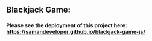 ## Blackjack Game:
#### Please see the deployment of this project here: https://samandeveloper.github.io/blackjack-game-js/

